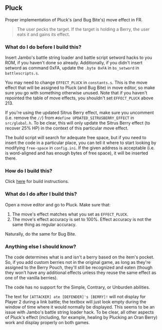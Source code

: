 ## Pluck

Proper implementation of Pluck's (and Bug Bite's) move effect in FR.

> The user pecks the target. If the target is holding a Berry, the user eats it and gains its effect.

### What do I do before I build this?

Insert Jambo's battle string loader and battle script setword hacks to you ROM, if you haven't done so already. Additionally, if you didn't insert setword as command 0xFA, update the `.byte 0xFA` in `bs_setword` in `battlescripts.s`.

You may need to change `EFFECT_PLUCK` in `constants.s`. This is the move effect that will be assigned to Pluck (and Bug Bite) in move editor, so make sure you go with something otherwise unused. Note that if you haven't repointed the table of move effects, you shouldn't set `EFFECT_PLUCK` above 213.

If you're using the updated Sitrus Berry effect, make sure you uncomment (i.e. remove the `//`) from `#define UPDATED_SITRUSBERRY_EFFECT` in `src/global.h`. To be clear, this will only update the Sitrus Berry effect (to recover 25% HP) in the context of this particular move effect.

The build script will search for adequate free space, but if you need to insert the code in a particular place, you can tell it where to start looking by modifying `free-space` in `config.ini`. If the given address is acceptable (i.e. is word-aligned and has enough bytes of free space), it will be inserted there.

### How do I build this?

Click [here](scripts/makinoa/README.md) for build instructions.

### What do I do after I build this?

Open a move editor and go to Pluck. Make sure that:

1. The move's effect matches what you set as `EFFECT_PLUCK`.
2. The move's effect accuracy is set to 100%. Effect accuracy is not the same thing as regular accuracy.

Naturally, do the same for Bug Bite.

### Anything else I should know?

The code determines what is and isn't a berry based on the item's pocket. So, if you add custom berries not in the original game, as long as they're assigned to the Berry Pouch, they'll still be recognized and eaten (though they won't have any additional effects unless they reuse the same effect as one of the vanilla berries).

The code has no support for the Simple, Contrary, or Unburden abilities.

The text for `[ATTACKER] ate [DEFENDER]'s [BERRY]!` will not display for Player 2 during a link battle; the textbox will just look empty during the window of time where it would normally be displayed. This seems to be an issue with Jambo's battle string loader hack. To be clear, all other aspects of Pluck's effect (including, for example, healing by Plucking an Oran Berry) work and display properly on both games.